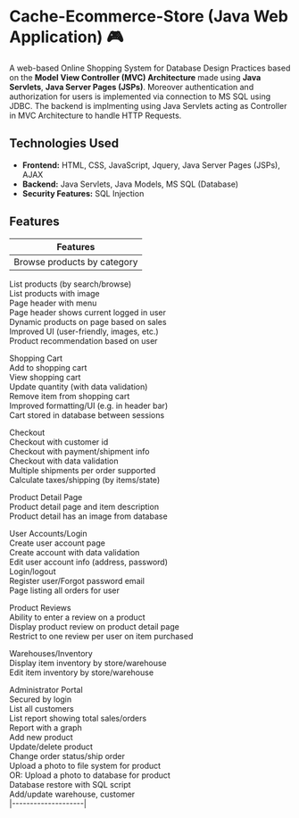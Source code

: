 # Cache-Ecommerce-Store (Java Web Application) 🎮

A web-based Online Shopping System for Database Design Practices based on the **Model View Controller (MVC) Architecture** made using **Java Servlets**, **Java Server Pages (JSPs)**. Moreover authentication and authorization for users is implemented via connection to MS SQL using JDBC. The backend is implmenting using Java Servlets acting as Controller in MVC Architecture to handle HTTP Requests. 


## Technologies Used

* **Frontend:** HTML, CSS, JavaScript, Jquery, Java Server Pages (JSPs), AJAX 
* **Backend:** Java Servlets, Java Models, MS SQL (Database)
* **Security Features:** SQL Injection

## Features


| Features        | 
| ------------- |
| Browse products by category				
List products (by search/browse)				
List products with image				
Page header with menu				
Page header shows current logged in user				
Dynamic products on page based on sales				
Improved UI (user-friendly, images, etc.)				
Product recommendation based on user				
				
Shopping Cart				
Add to shopping cart				
View shopping cart				
Update quantity (with data validation)				
Remove item from shopping cart				
Improved formatting/UI (e.g. in header bar)				
Cart stored in database between sessions				
				
Checkout				
Checkout with customer id				
Checkout with payment/shipment info				
Checkout with data validation				
Multiple shipments per order supported				
Calculate taxes/shipping (by items/state)				
				
Product Detail Page				
Product detail page and item description				
Product detail has an image from database				
				
				
				
User Accounts/Login				
Create user account page				
Create account with data validation				
Edit user account info (address, password)				
Login/logout				
Register user/Forgot password email				
Page listing all orders for user				
				
Product Reviews 				
Ability to enter a review on a product				
Display product review on product detail page				
Restrict to one review per user on item purchased				
				
Warehouses/Inventory 				
Display item inventory by store/warehouse				
Edit item inventory by store/warehouse				
				
Administrator Portal				
Secured by login				
List all customers				
List report showing total sales/orders				
Report with a graph				
Add new product				
Update/delete product				
Change order status/ship order				
Upload a photo to file system for product				
OR: Upload a photo to database for product				
Database restore with SQL script				
Add/update warehouse, customer				
|--------------------|			
			
			

